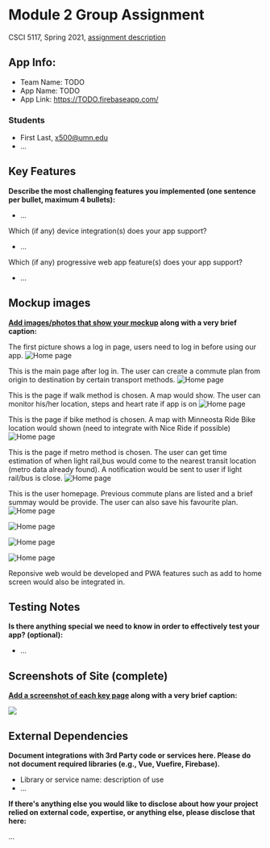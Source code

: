 # Module 2 Group Assignment

CSCI 5117, Spring 2021, [assignment description](https://canvas.umn.edu/courses/217951/pages/project-2)

## App Info:

* Team Name: TODO
* App Name: TODO
* App Link: <https://TODO.firebaseapp.com/>

### Students

* First Last, x500@umn.edu
* ...


## Key Features

**Describe the most challenging features you implemented
(one sentence per bullet, maximum 4 bullets):**

* ...

Which (if any) device integration(s) does your app support?

* ...

Which (if any) progressive web app feature(s) does your app support?

* ...



## Mockup images

**[Add images/photos that show your mockup](https://stackoverflow.com/questions/10189356/how-to-add-screenshot-to-readmes-in-github-repository) along with a very brief caption:**



The first picture shows a log in page, users need to log in before using our app.
![Home page](/MockUp/p1.png?raw=true)

This is the main page after log in. The user can create a commute plan from origin to destination by certain transport methods.
![Home page](/MockUp/p2.png?raw=true)

This is the page if walk method is chosen. A map would show. The user can monitor his/her location, steps and heart rate if app is on
![Home page](/MockUp/p3.png?raw=true)

This is the page if bike method is chosen. A map with Minneosta Ride Bike location would shown (need to integrate with Nice Ride if possible)
![Home page](/MockUp/p4.png?raw=true)

This is the page if metro method is chosen. The user can get time estimation of when light rail,bus would come to the nearest transit location (metro data already found). A notification would be sent to user if light rail/bus is close.
![Home page](/MockUp/p5.png?raw=true)

This is the user homepage. Previous commute plans are listed and a brief summay would be provide. The user can also save his favourite plan.
![Home page](/MockUp/p6.png?raw=true)

![Home page](/MockUp/p7.png?raw=true)

![Home page](/MockUp/p8.png?raw=true)

![Home page](/MockUp/flow.png?raw=true)

Reponsive web would be developed and PWA features such as add to home screen would also be integrated in.

## Testing Notes

**Is there anything special we need to know in order to effectively test your app? (optional):**

* ...



## Screenshots of Site (complete)

**[Add a screenshot of each key page](https://stackoverflow.com/questions/10189356/how-to-add-screenshot-to-readmes-in-github-repository)
along with a very brief caption:**

![](https://media.giphy.com/media/o0vwzuFwCGAFO/giphy.gif)



## External Dependencies

**Document integrations with 3rd Party code or services here.
Please do not document required libraries (e.g., Vue, Vuefire, Firebase).**

* Library or service name: description of use
* ...

**If there's anything else you would like to disclose about how your project
relied on external code, expertise, or anything else, please disclose that
here:**

...
